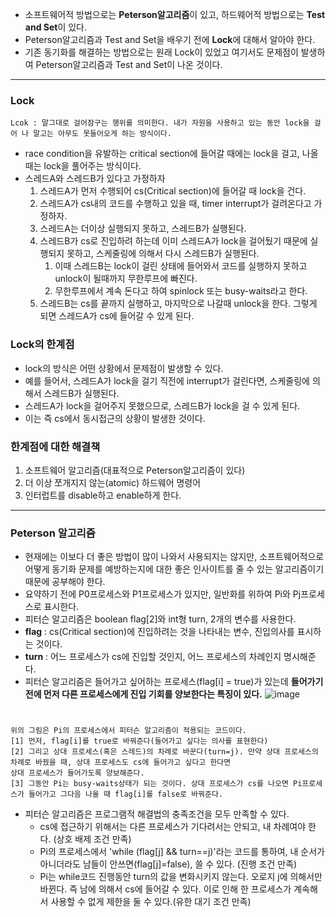  - 소프트웨어적 방법으로는 **Peterson알고리즘**이 있고, 하드웨어적 방법으로는 **Test and Set**이 있다.
 - Peterson알고리즘과 Test and Set을 배우기 전에 **Lock**에 대해서 알아야 한다.
 - 기존 동기화를 해결하는 방법으로는 원래 Lock이 있었고 여기서도 문제점이 발생하여 Peterson알고리즘과 Test and Set이 나온 것이다.
-----------------
 ### Lock
    Lcok : 말그대로 걸어잠구는 행위를 의미한다. 내가 자원을 사용하고 있는 동안 lock을 걸어 나 말고는 아무도 못들어오게 하는 방식이다.
 - race condition을 유발하는 critical section에 들어갈 때에는 lock을 걸고, 나올 때는 lock을 풀어주는 방식이다.
 - 스레드A와 스레드B가 있다고 가정하자
   1. 스레드A가 먼저 수행되어 cs(Critical section)에 들어갈 때 lock을 건다.
   2. 스레드A가 cs내의 코드를 수행하고 있을 때, timer interrupt가 걸려온다고 가정하자.
   3. 스레드A는 더이상 실행되지 못하고, 스레드B가 실행된다.
   4. 스레드B가 cs로 진입하려 하는데 이미 스레드A가 lock을 걸어뒀기 때문에 실행되지 못하고, 스케줄링에 의해서 다시 스레드B가 실행된다.
      1. 이때 스레드B는 lock이 걸린 상태에 들어와서 코드를 실행하지 못하고 unlock이 될때까지 무한루프에 빠진다. 
      2. 무한루프에서 계속 돈다고 하여 spinlock 또는 busy-waits라고 한다.
   5. 스레드B는 cs를 끝까지 실행하고, 마지막으로 나갈때 unlock을 한다. 그렇게 되면 스레드A가 cs에 들어갈 수 있게 된다.
 

### Lock의 한계점
   - lock의 방식은 어떤 상황에서 문제점이 발생할 수 있다.
   - 예를 들어서, 스레드A가 lock을 걸기 직전에 interrupt가 걸린다면, 스케줄링에 의해서 스레드B가 실행된다.
   - 스레드A가 lock을 걸어주지 못했으므로, 스레드B가 lock을 걸 수 있게 된다. 
   - 이는 즉 cs에서 동시접근의 상황이 발생한 것이다.

### 한계점에 대한 해결책
   1. 소프트웨어 알고리즘(대표적으로 Peterson알고리즘이 있다)
   2. 더 이상 쪼개지지 않는(atomic) 하드웨어 명령어
   3. 인터럽트를 disable하고 enable하게 한다.

-------

### Peterson 알고리즘
 - 현재에는 이보다 더 좋은 방법이 많이 나와서 사용되지는 않지만, 소프트웨어적으로 어떻게 동기화 문제를 예방하는지에 대한 좋은 인사이트를 줄 수 있는 알고리즘이기 때문에 공부해야 한다.
 - 요약하기 전에 P0프로세스와 P1프로세스가 있지만, 일반화를 위하여 Pi와 Pj프로세스로 표시한다.
 - 피터슨 알고리즘은 boolean flag[2]와 int형 turn, 2개의 변수를 사용한다.
 - **flag** : cs(Critical section)에 진입하려는 것을 나타내는 변수, 진입의사를 표시하는 것이다.
 - **turn** : 어느 프로세스가 cs에 진입할 것인지, 어느 프로세스의 차례인지 명시해준다.
 - 피터슨 알고리즘은 들어가고 싶어하는 프로세스(flag[i] = true)가 있는데 **들어가기 전에 먼저 다른 프로세스에게 진입 기회를 양보한다는 특징이 있다.**
 ![image](https://user-images.githubusercontent.com/94590894/190838962-08f35813-1b7b-48a1-85c2-d457bc8c9f29.png)
  #
    위의 그림은 Pi의 프로세스에서 피터슨 알고리즘이 적용되는 코드이다. 
    [1] 먼저, flag[i]를 true로 바꿔준다(들어가고 싶다는 의사를 표현한다)
    [2] 그리고 상대 프로세스(혹은 스레드)의 차례로 바꾼다(turn=j). 만약 상대 프로세스의 차례로 바꿨을 때, 상대 프로세스도 cs에 들어가고 싶다고 한다면
    상대 프로세스가 들어가도록 양보해준다. 
    [3] 그동안 Pi는 busy-waits상태가 되는 것이다. 상대 프로세스가 cs를 나오면 Pi프로세스가 들어가고 그다음 나올 때 flag[i]를 false로 바꿔준다.

 - 피터슨 알고리즘은 프로그램적 해결법의 충족조건을 모두 만족할 수 있다.
   - cs에 접근하기 위해서는 다른 프로세스가 기다려서는 안되고, 내 차례여야 한다. (상호 배제 조건 만족)
   - Pi의 프로세스에서 'while (flag[j] && turn==j)'라는 코드를 통하여, 내 순서가 아니더라도 남들이 안쓰면(flag[j]=false), 쓸 수 있다. (진행 조건 만족)
   - Pi는 while코드 진행동안 turn의 값을 변화시키지 않는다. 오로지 j에 의해서만 바뀐다. 즉 남에 의해서 cs에 들어갈 수 있다. 이로 인해 한 프로세스가 계속해서 사용할 수 없게 제한을 둘 수 있다.(유한 대기 조건 만족)